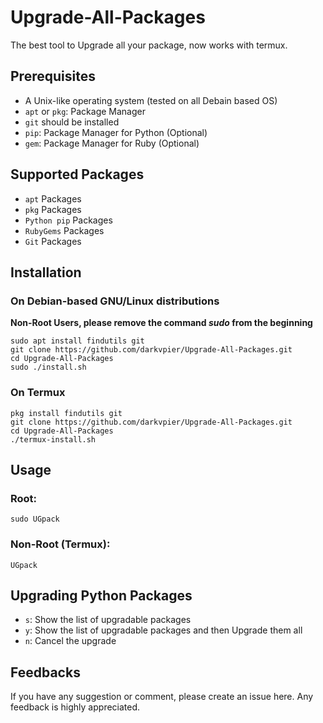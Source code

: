 # Upgrade-All-Packages
The best tool to Upgrade all your package, now works with termux.

## Prerequisites
- A Unix-like operating system (tested on all Debain based OS)
- `apt` or `pkg`: Package Manager
- `git` should be installed
- `pip`: Package Manager for Python (Optional)
- `gem`: Package Manager for Ruby (Optional)


## Supported Packages
- `apt` Packages
- `pkg` Packages
- `Python pip` Packages
- `RubyGems` Packages
- `Git` Packages

## Installation
### On Debian-based GNU/Linux distributions
**Non-Root Users, please remove the command _sudo_ from the beginning**
```
sudo apt install findutils git
git clone https://github.com/darkvpier/Upgrade-All-Packages.git
cd Upgrade-All-Packages
sudo ./install.sh
```

### On Termux
```
pkg install findutils git
git clone https://github.com/darkvpier/Upgrade-All-Packages.git
cd Upgrade-All-Packages
./termux-install.sh
```

## Usage
### Root:
```
sudo UGpack 
```
### Non-Root (Termux):
```
UGpack 
```
## Upgrading Python Packages
- `s`: Show the list of upgradable packages
- `y`: Show the list of upgradable packages and then Upgrade them all
- `n`: Cancel the upgrade

## Feedbacks
If you have any suggestion or comment, please create an issue here. Any feedback is highly appreciated.
